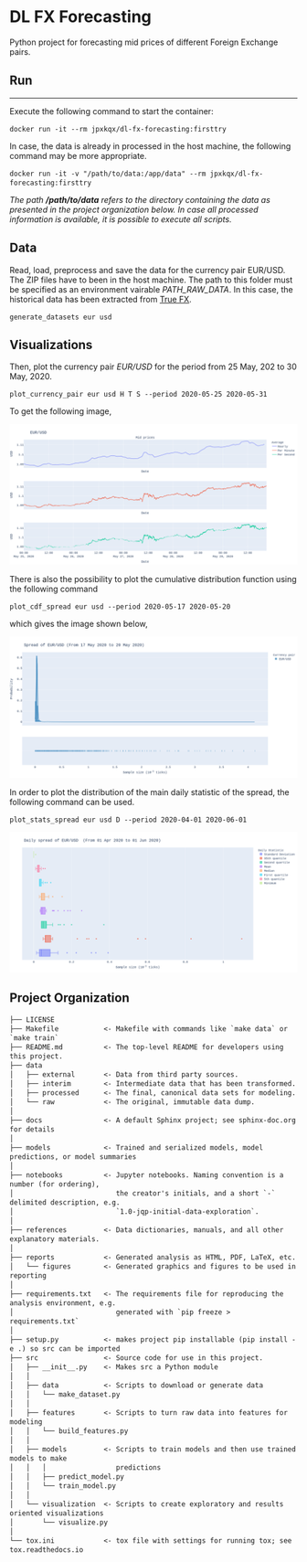 DL FX Forecasting
==============================

Python project for forecasting mid prices of different Foreign Exchange pairs.

## Run
-------------

Execute the following command to start the container:

```
docker run -it --rm jpxkqx/dl-fx-forecasting:firsttry
```

In case, the data is already in processed in the host machine, the following 
command may be more appropriate.

```
docker run -it -v "/path/to/data:/app/data" --rm jpxkqx/dl-fx-forecasting:firsttry
```

_The  path **/path/to/data** refers to the directory containing the data as 
presented in the project organization below. In case all processed information is available, it is possible to execute all scripts._


## Data

Read, load, preprocess and save the data for the currency pair EUR/USD. The ZIP files have to been in the host machine. The path to this folder must be specified as an environment vairable *PATH_RAW_DATA*. In this case, the historical data has been extracted from [True FX](https://www.truefx.com/truefx-historical-downloads/).

```
generate_datasets eur usd
```

## Visualizations

Then, plot the currency pair *EUR/USD* for the period from 25 May, 202 to 30 May, 2020.

```
plot_currency_pair eur usd H T S --period 2020-05-25 2020-05-31
```

To get the following image,

![Line plot](reports/figures/eurusd_25_30May.png "EUR/USD")

There is also the possibility to plot the cumulative distribution function using the following command

```
plot_cdf_spread eur usd --period 2020-05-17 2020-05-20
```

which gives the image shown below,

![Spread cdf](reports/figures/eurusd_spread_17_20May.png "EUR/USD")


In order to plot the distribution of the main daily statistic of the spread, the following command can be used.

```
plot_stats_spread eur usd D --period 2020-04-01 2020-06-01
```

![Daily spread](reports/figures/eurusd_spread_dailystats_Apr_May.png "EUR/USD")


Project Organization
------------

    ├── LICENSE
    ├── Makefile           <- Makefile with commands like `make data` or `make train`
    ├── README.md          <- The top-level README for developers using this project.
    ├── data
    │   ├── external       <- Data from third party sources.
    │   ├── interim        <- Intermediate data that has been transformed.
    │   ├── processed      <- The final, canonical data sets for modeling.
    │   └── raw            <- The original, immutable data dump.
    │
    ├── docs               <- A default Sphinx project; see sphinx-doc.org for details
    │
    ├── models             <- Trained and serialized models, model predictions, or model summaries
    │
    ├── notebooks          <- Jupyter notebooks. Naming convention is a number (for ordering),
    │                         the creator's initials, and a short `-` delimited description, e.g.
    │                         `1.0-jqp-initial-data-exploration`.
    │
    ├── references         <- Data dictionaries, manuals, and all other explanatory materials.
    │
    ├── reports            <- Generated analysis as HTML, PDF, LaTeX, etc.
    │   └── figures        <- Generated graphics and figures to be used in reporting
    │
    ├── requirements.txt   <- The requirements file for reproducing the analysis environment, e.g.
    │                         generated with `pip freeze > requirements.txt`
    │
    ├── setup.py           <- makes project pip installable (pip install -e .) so src can be imported
    ├── src                <- Source code for use in this project.
    │   ├── __init__.py    <- Makes src a Python module
    │   │
    │   ├── data           <- Scripts to download or generate data
    │   │   └── make_dataset.py
    │   │
    │   ├── features       <- Scripts to turn raw data into features for modeling
    │   │   └── build_features.py
    │   │
    │   ├── models         <- Scripts to train models and then use trained models to make
    │   │   │                 predictions
    │   │   ├── predict_model.py
    │   │   └── train_model.py
    │   │
    │   └── visualization  <- Scripts to create exploratory and results oriented visualizations
    │       └── visualize.py
    │
    └── tox.ini            <- tox file with settings for running tox; see tox.readthedocs.io



